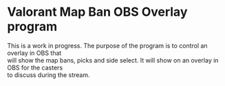 # Valorant Map Ban OBS Overlay program

This is a work in progress.  The purpose of the program is to control an overlay in OBS that  
will show the map bans, picks and side select.  It will show on an overlay in OBS for the casters  
to discuss during the stream.



